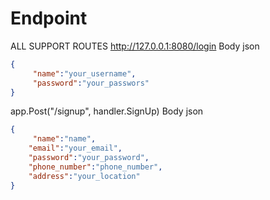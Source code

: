 # Endpoint

ALL SUPPORT ROUTES
http://127.0.0.1:8080/login
Body json

```json
{
     "name":"your_username",
     "password":"your_passwors"
}
```
app.Post("/signup", handler.SignUp)
Body json
``` json
{
     "name":"name",
	"email":"your_email",
	"password":"your_password",
	"phone_number":"phone_number",
	"address":"your_location"
}

```